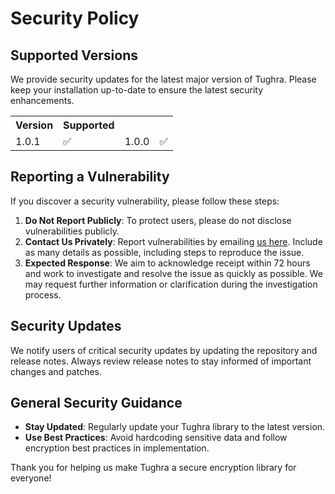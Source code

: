 <h1>Security Policy</h1>

<h2>Supported Versions</h2>
<p>We provide security updates for the latest major version of Tughra. Please keep your installation up-to-date to ensure the latest security enhancements.</p>

<table>
  <tr>
    <th>Version</th>
    <th>Supported</th>
  </tr>
  <tr>
    <td>1.0.1</td>
    <td>✅</td>
    <td>1.0.0</td>
    <td>✅</td>
  </tr>
</table>

<h2>Reporting a Vulnerability</h2>
<p>If you discover a security vulnerability, please follow these steps:</p>
<ol>
  <li><strong>Do Not Report Publicly</strong>: To protect users, please do not disclose vulnerabilities publicly.</li>
  <li><strong>Contact Us Privately</strong>: Report vulnerabilities by emailing <a href="mailto:mohanad.hatip@gmail.com">us here</a>. Include as many details as possible, including steps to reproduce the issue.</li>
  <li><strong>Expected Response</strong>: We aim to acknowledge receipt within 72 hours and work to investigate and resolve the issue as quickly as possible. We may request further information or clarification during the investigation process.</li>
</ol>

<h2>Security Updates</h2>
<p>We notify users of critical security updates by updating the repository and release notes. Always review release notes to stay informed of important changes and patches.</p>

<h2>General Security Guidance</h2>
<ul>
  <li><strong>Stay Updated</strong>: Regularly update your Tughra library to the latest version.</li>
  <li><strong>Use Best Practices</strong>: Avoid hardcoding sensitive data and follow encryption best practices in implementation.</li>
</ul>

<p>Thank you for helping us make Tughra a secure encryption library for everyone!</p>
